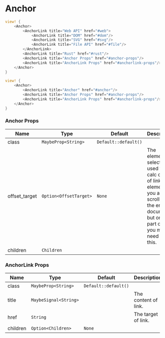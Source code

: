 # Anchor

```rust demo
view! {
    <Anchor>
        <AnchorLink title="Web API" href="#web">
            <AnchorLink title="DOM" href="#dom"/>
            <AnchorLink title="SVG" href="#svg"/>
            <AnchorLink title="File API" href="#file"/>
        </AnchorLink>
        <AnchorLink title="Rust" href="#rust"/>
        <AnchorLink title="Anchor Props" href="#anchor-props"/>
        <AnchorLink title="AnchorLink Props" href="#anchorlink-props"/>
    </Anchor>
}
```

```rust demo
view! {
    <Anchor>
        <AnchorLink title="Anchor" href="#anchor"/>
        <AnchorLink title="Anchor Props" href="#anchor-props"/>
        <AnchorLink title="AnchorLink Props" href="#anchorlink-props"/>
    </Anchor>
}
```

### Anchor Props

| Name | Type | Default | Description |
| --- | --- | --- | --- |
| class | `MaybeProp<String>` | `Default::default()` |  |
| offset_target | `Option<OffsetTarget>` | `None` | The element or selector used to calc offset of link elements. If you are not scrolling the entire document but only a part of it, you may need to set this. |
| children | `Children` |  |  |

### AnchorLink Props

| Name     | Type                  | Default              | Description          |
| -------- | --------------------- | -------------------- | -------------------- |
| class    | `MaybeProp<String>`   | `Default::default()` |                      |
| title    | `MaybeSignal<String>` |                      | The content of link. |
| href     | `String`              |                      | The target of link.  |
| children | `Option<Children>`    | `None`               |                      |
